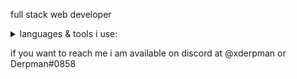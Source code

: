 full stack web developer
<details><summary>languages & tools i use:</summary>
- node.js
  <br>
- python
  <br>
- html
  <br>
- css
  <br>
- js
  <br>
- gitlab
  <br>
- git
  <br>
- linux
  <br>
- debian
  <br>
- github
  <br>
- vscode
  <br>
- discord.js
  <br>
- discord.py
  <br>
- gpt
  <br>
- postgres
  <br>
- ts (learning)
  <br>
- shell
  <br>
- react
  <br>
- vite (learning)
  <br>
- replit
  <br>
- cloudlfare
  <br>
- markdown
</details>

if you want to reach me i am available on discord at @xderpman or Derpman#0858
